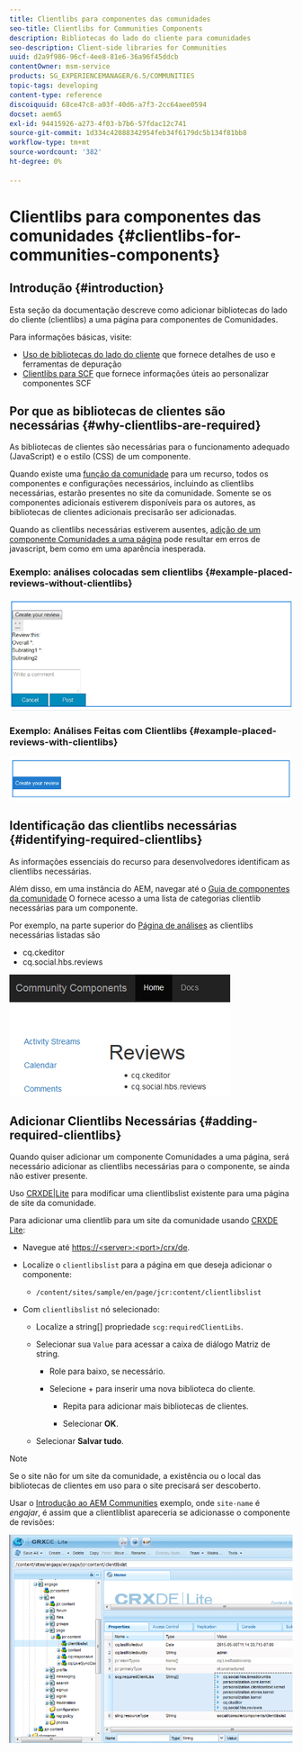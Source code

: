```yaml
---
title: Clientlibs para componentes das comunidades
seo-title: Clientlibs for Communities Components
description: Bibliotecas do lado do cliente para comunidades
seo-description: Client-side libraries for Communities
uuid: d2a9f986-96cf-4ee8-81e6-36a96f45ddcb
contentOwner: msm-service
products: SG_EXPERIENCEMANAGER/6.5/COMMUNITIES
topic-tags: developing
content-type: reference
discoiquuid: 68ce47c8-a03f-40d6-a7f3-2cc64aee0594
docset: aem65
exl-id: 94415926-a273-4f03-b7b6-57fdac12c741
source-git-commit: 1d334c42088342954feb34f6179dc5b134f81bb8
workflow-type: tm+mt
source-wordcount: '382'
ht-degree: 0%

---
```


# Clientlibs para componentes das comunidades {#clientlibs-for-communities-components}

## Introdução {#introduction}

Esta seção da documentação descreve como adicionar bibliotecas do lado do cliente (clientlibs) a uma página para componentes de Comunidades.

Para informações básicas, visite:

* [Uso de bibliotecas do lado do cliente](/help/sites-developing/clientlibs.md) que fornece detalhes de uso e ferramentas de depuração
* [Clientlibs para SCF](/help/communities/client-customize.md#clientlibs) que fornece informações úteis ao personalizar componentes SCF


## Por que as bibliotecas de clientes são necessárias {#why-clientlibs-are-required}

As bibliotecas de clientes são necessárias para o funcionamento adequado (JavaScript) e o estilo (CSS) de um componente.

Quando existe uma [função da comunidade](/help/communities/functions.md) para um recurso, todos os componentes e configurações necessários, incluindo as clientlibs necessárias, estarão presentes no site da comunidade. Somente se os componentes adicionais estiverem disponíveis para os autores, as bibliotecas de clientes adicionais precisarão ser adicionadas.

Quando as clientlibs necessárias estiverem ausentes, [adição de um componente Comunidades a uma página](/help/communities/author-communities.md) pode resultar em erros de javascript, bem como em uma aparência inesperada.

### Exemplo: análises colocadas sem clientlibs {#example-placed-reviews-without-clientlibs}

![places-review](assets/placed-reviews.png)

### Exemplo: Análises Feitas com Clientlibs {#example-placed-reviews-with-clientlibs}

![review-clientlibs](assets/reviews-clientlibs.png)

## Identificação das clientlibs necessárias {#identifying-required-clientlibs}

As informações essenciais do recurso para desenvolvedores identificam as clientlibs necessárias.

Além disso, em uma instância do AEM, navegar até o [Guia de componentes da comunidade](/help/communities/components-guide.md) O fornece acesso a uma lista de categorias clientlib necessárias para um componente.

Por exemplo, na parte superior do [Página de análises](https://localhost:4502/content/community-components/en/reviews.html) as clientlibs necessárias listadas são

* cq.ckeditor
* cq.social.hbs.reviews

![clientlibs-review](assets/clientlibs-reviews.png)

## Adicionar Clientlibs Necessárias {#adding-required-clientlibs}

Quando quiser adicionar um componente Comunidades a uma página, será necessário adicionar as clientlibs necessárias para o componente, se ainda não estiver presente.

Uso [CRXDE|Lite](#using-crxde-lite) para modificar uma clientlibslist existente para uma página de site da comunidade.

Para adicionar uma clientlib para um site da comunidade usando [CRXDE Lite](/help/sites-developing/developing-with-crxde-lite.md):

* Navegue até [https://&lt;server>:&lt;port>/crx/de](https://localhost:4502/crx/de).
* Localize o `clientlibslist` para a página em que deseja adicionar o componente:

   * `/content/sites/sample/en/page/jcr:content/clientlibslist`

* Com `clientlibslist` nó selecionado:

   * Localize a string[] propriedade `scg:requiredClientLibs`.
   * Selecionar sua `Value` para acessar a caixa de diálogo Matriz de string.

      * Role para baixo, se necessário.
      * Selecione + para inserir uma nova biblioteca do cliente.

         * Repita para adicionar mais bibliotecas de clientes.

         * Selecionar **OK**.
   * Selecionar **Salvar tudo**.


>[!NOTE]
>
>Se o site não for um site da comunidade, a existência ou o local das bibliotecas de clientes em uso para o site precisará ser descoberto.

Usar o [Introdução ao AEM Communities](/help/communities/getting-started.md) exemplo, onde `site-name` é *engajar*, é assim que a clientliblist apareceria se adicionasse o componente de revisões:

![componente de revisão](assets/review-component.png)
